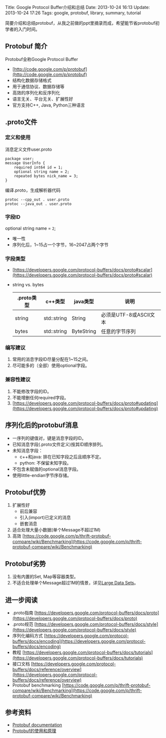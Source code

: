 Title: Google Protocol Buffer介绍和总结
Date: 2013-10-24 16:13
Update: 2013-10-24 17:26
Tags: google, protobuf, library, summary, tutorial

[1]: https://developers.google.com/protocol-buffers/docs/techniques#large-data "https://developers.google.com/protocol-buffers/docs/techniques#large-data"
[2]: https://developers.google.com/protocol-buffers/ "https://developers.google.com/protocol-buffers/"
[3]: http://www.ibm.com/developerworks/cn/linux/l-cn-gpb/ "http://www.ibm.com/developerworks/cn/linux/l-cn-gpb/"

简要介绍和总结protobuf，从我之前做的ppt里摘录而成，希望能节省protobuf初学者的入门时间。

## Protobuf 简介

Protobuf全称Google Protocol Buffer

*  [http://code.google.com/p/protobuf](http://code.google.com/p/protobuf)
*  结构化数据存储格式
*  用于通信协议、数据存储等
*  高效的序列化和反序列化
*  语言无关、平台无关、扩展性好
*  官方支持C++, Java, Python三种语言

## .proto文件

### 定义和使用
消息定义文件user.proto

    package user;
    message UserInfo { 
        required int64 id = 1;
        optional string name = 2;
        repeated bytes nick_name = 3;
    }

编译.proto，生成解析器代码

    protoc --cpp_out . user.proto
    protoc --java_out . user.proto

### 字段ID

optional string name = `2`;

*  唯一性 
*  序列化后，1~15占一个字节，16~2047占两个字节

### 字段类型 

*  [https://developers.google.com/protocol-buffers/docs/proto#scalar](https://developers.google.com/protocol-buffers/docs/proto#scalar)
*  string vs. bytes

    .proto类型 | c++类型     | java类型   | 说明
    ---------- | ----------- | ---------- | ----------------------
    string     | std::string | String     | 必须是UTF-8或ASCII文本
    bytes      | std::string | ByteString | 任意的字节序列

### 编写建议

1. 常用的消息字段ID尽量分配在1~15之间。
2. 尽可能多的（全部）使用optional字段。

### 兼容性建议

1. 不能修改字段的ID。
2. 不能增删任何required字段。
3. [https://developers.google.com/protocol-buffers/docs/proto#updating](https://developers.google.com/protocol-buffers/docs/proto#updating)

## 序列化后的protobuf消息

*  一序列的键值对，键是消息字段的ID。
*  已知消息字段(.proto文件定义)按其ID顺序排列。
*  未知消息字段：
    *  c++和java: 排在已知字段之后且顺序不定。
    *  python: 不保留未知字段。
*  不包含未赋值的optional消息字段。
*  使用little-endian字节序存储。

## Protobuf优势

1. 扩展性好
    *  前后兼容
    *  引入(import)已定义的消息
    *  嵌套消息
2. 适合处理大量小数据(单个Message不超过1M)
3. 高效 [https://code.google.com/p/thrift-protobuf-compare/wiki/Benchmarking](https://code.google.com/p/thrift-protobuf-compare/wiki/Benchmarking)

## Protobuf劣势

1. 没有内置的Set, Map等容器类型。
2. 不适合处理单个Message超过1M的情景，详见[Large Data Sets][1]。

## 进一步阅读

*  .proto指南 [https://developers.google.com/protocol-buffers/docs/proto](https://developers.google.com/protocol-buffers/docs/proto)
*  .proto规范 [https://developers.google.com/protocol-buffers/docs/style](https://developers.google.com/protocol-buffers/docs/style)
*  序列化编码方式 [https://developers.google.com/protocol-buffers/docs/encoding](https://developers.google.com/protocol-buffers/docs/encoding)
*  教程 [https://developers.google.com/protocol-buffers/docs/tutorials](https://developers.google.com/protocol-buffers/docs/tutorials)
*  接口文档 [https://developers.google.com/protocol-buffers/docs/reference/overview](https://developers.google.com/protocol-buffers/docs/reference/overview)
*  Protobuf benchmarking [https://code.google.com/p/thrift-protobuf-compare/wiki/Benchmarking](https://code.google.com/p/thrift-protobuf-compare/wiki/Benchmarking)

## 参考资料

*  [Protobuf documentation][2]
*  [Protobuf的使用和原理][3]

